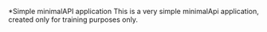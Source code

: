*Simple minimalAPI application
This is a very simple minimalApi application, created only for training purposes only.
